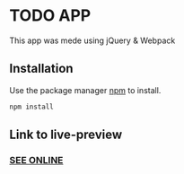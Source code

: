 # TODO APP

This app was mede using jQuery & Webpack

## Installation

Use the package manager [npm](https://www.npmjs.com/) to install.

```bash
npm install
```

## Link to live-preview

### [SEE ONLINE](https://lucascoorek.github.io/mdb_jquery/)
